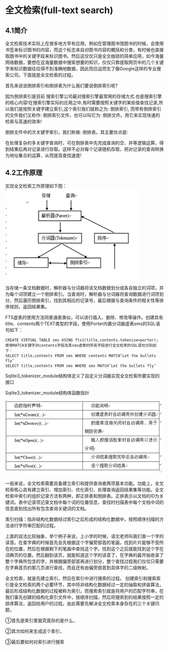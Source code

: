 # 全文检索(full-text search)

## 4.1简介


 全文检索技术实际上在很多地方早有应用，例如在管理图书馆图书的时候，会使用书签来标识图书的内容，而这个标志来自对图书内容的概括和分类，有时候也直接取图书中的关键字段来标识图书。然后这仅仅只是全文枷锁的简单应用，如今海量网络数据，要想在这海量数据中搜索想要的知识，仅仅只靠提取网页中的几个关键字来标识数据往往得不到准确地数据，因此而应运而生了像Google这样的专业搜索公司。下面就是全文检索的过程。
 
 首先来说说倒排索引和倒排表为什么我们要说倒排索引呢? 
 
 因为倒排索引是目前 搜索引擎公司最对搜索引擎最常用的存储方式.也是搜索引擎的核心内容!在搜索引擎实际的应用之中,有时需要按照关键字的某些值查找记录,所以我们是按照关键字建立索引,这个索引我们就称之为: 倒排索引, 而带有倒排索引的文件我们又称作: 倒排索引文件，也可以叫它为: 倒排文件。用它来实现快速的检索与高速的效率!
 
  倒排文件中的次关键字索引，我们称做: 倒排表。其主要优点是:
  
 在处理复杂的多关键字查询时，可在倒排表中先完成查询的交、并等逻辑运算，得到结果后再对记录进行存取。这样不必对每个记录随机存取，把对记录的查询转换为地址集合的运算，从而提高查找速度!
 





## 4.2工作原理

实现全文检索工作原理如下图：
<img src="fts.png">

当存储一条文档数据时，解析器与分词器将该文档数据划分成各自独立的词项，并为每个词项建立一个倒排索引。当查询时，解析器与分词器将查询数据进行词项划分，然后遍历倒排索引，找到其相应的记录号，最后根据与查询条件的相关性等排序规则，返回结果集。

  FTS虚表的使用方法同普通表类似，可以进行插入、删除、修改等操作。创建具有title、contents两个TEXT类型的字段，使用Porter内置分词器虚表sms的SQL语句如下：
  
```
CREATE VIRTUAL TABLE sms USING fts1(title,contents.tokenize=porter);
使用MATCH关键字对contents字段及其sms虚表的所有字段进行全文检索的SQL语句分别如下：
SELECT title,contents FROM sms WHERE contents MATCH’Let the bullets fly’
SELECT title,contents FROM sms WHERE sms MATCH’Let the bullets fly’

```


Sqlite3_tokenizer_module结构体定义了自定义分词器实现全文检索所要实现的接口

Sqlite3_tokenizer_module结构体函数指针

<img src="fts1.png">

 一般来说，全文检索需要具备建立索引和提供查询者两项基本功能。功能上，全文检索核心具有建立索引、增加索引、优化索引、处理查询返回结果集等功能。全文检索中索引的组织记录方法有两种，即正排表和倒排表。正排表示以文档的ID为关键词，表中记录项记录文档中每个词的位置信息，查找时扫描表中每个文档中词的信息直到找出所有包含查询关键词的文档。
 
  索引扫描：指非结构化数据经过索引之后形成的结构化数据中，按照顺序扫描的方法进行字符串匹配的过程。
  
  上面的说法比较抽象，举个例子来说，上小学的时候，语文老师叫我们查一个字的读音。在查字典的时候首先会先根据这个字偏旁部首的笔画，找到片片能够不受所在的位置，然后在根据剩下的笔画中查找这个字，找到这个之后就能找到这个字在词典页的位置，然后翻到该页，就能知道这个字的读音了，在字典的最开始收录了整个字典所包含的字，并根据偏旁部首再进行划分，整个查找过程我们仅仅只需要在字典首页的那几页进行查找，而且还有由偏旁部首到具体字的二级映射。
  
  全文检索，就是先建立索引，然后在索引中进行搜索的过程。
  创建索引和搜索索引是全文检索的两个必要环节，其中将非结构化数据经过一定的抽取和拼装算法，最后形成结构化数据的过程被称为索引。而搜索索引就是将用户的匹配字符串，在我们事先创建的结构化索引文件中，按顺序扫描，然后将搜索到的结果按照一定的排序算法，返回给用户的过程。由此需要先解决全文检索本身存在的三个关键问题，
  
①首先是索引里面究竟存的是什么，

②其次如何来生成这个索引，

③最后要如何对索引进行搜索



